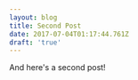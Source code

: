 ```yaml
---
layout: blog
title: Second Post
date: 2017-07-04T01:17:44.761Z
draft: 'true'
---
```

And here's a second post!

